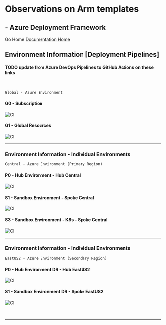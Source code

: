 #  Observations on Arm templates # 

## - Azure Deployment Framework ## 
Go Home [Documentation Home](./ARM.md)


## Environment Information [Deployment Pipelines]  
#### TODO update from Azure DevOps Pipelines to GitHub Actions on these links
<br/>

    Global - Azure Environment
#### G0 - Subscription 

![CI](https://github.com/brwilkinson/AzureDeploymentFramework/workflows/AZC1_ADF_RG_G0/badge.svg?branch=main)

#### G1 - Global Resources

![CI](https://github.com/brwilkinson/AzureDeploymentFramework/workflows/AZC1_ADF_RG_G1/badge.svg?branch=main)

---

### Environment Information - Individual Environments

    Central - Azure Environment (Primary Region)

#### P0 - Hub Environment - Hub Central

![CI](https://github.com/brwilkinson/AzureDeploymentFramework/workflows/AZC1_ADF_RG_P0/badge.svg?branch=main)

#### S1 - Sandbox Environment - Spoke Central 

![CI](https://github.com/brwilkinson/AzureDeploymentFramework/workflows/AZC1_ADF_RG_S1/badge.svg?branch=main)

#### S3 - Sandbox Environment - K8s - Spoke Central 

![CI](https://github.com/brwilkinson/AzureDeploymentFramework/workflows/AZC1_ADF_RG_S3/badge.svg?branch=main)

---

### Environment Information - Individual Environments

    EastUS2 - Azure Environment (Secondary Region)

#### P0 - Hub Environment DR - Hub EastUS2

![CI](https://github.com/brwilkinson/AzureDeploymentFramework/workflows/AZE2_ADF_RG_P0/badge.svg?branch=main)

#### S1 - Sandbox Environment DR - Spoke EastUS2

![CI](https://github.com/brwilkinson/AzureDeploymentFramework/workflows/AZE2_ADF_RG_S1/badge.svg?branch=main)

<br/>

---
